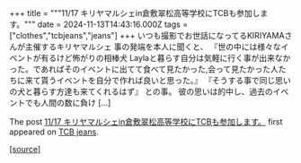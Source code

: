 +++
title = """11/17 キリヤマルシェin倉敷翠松高等学校にTCBも参加します。"""
date = 2024-11-13T14:43:16.000Z
tags = ["clothes","tcbjeans","jeans"]
+++
いつも撮影でお世話になってるKIRIYAMAさんが主催するキリヤマルシェ 事の発端を本人に聞くと、 『世の中には様々なイベントが有るけど怖がりの相棒犬 Laylaと暮らす自分は気軽に行く事が出来なかった。であればそのイベントに出てて食べて見たかった,会って見たかった人たちに来て貰うイベントを自分で作れば良いと思った。』 『そうする事で同じ思いの犬と暮らす方達も来てくれるはず』 との事。 彼の思いは的中し、過去のイベントでも人間の数に負け \[…\]

The post [11/17 キリヤマルシェin倉敷翠松高等学校にTCBも参加します。](http://tcbjeans.com/2024/11/13/49991) first appeared on [TCB jeans](http://tcbjeans.com).

[[source]](http://tcbjeans.com/2024/11/13/49991)
